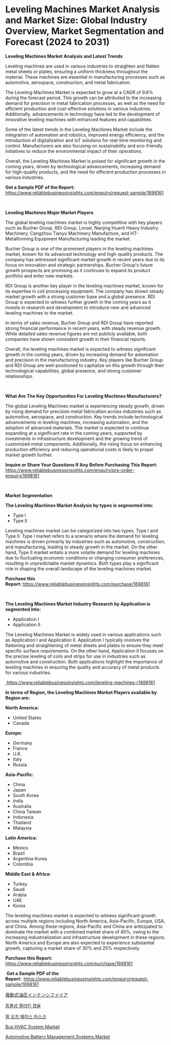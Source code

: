 <p><h1>Leveling Machines Market Analysis and Market Size: Global Industry Overview, Market Segmentation and Forecast (2024 to 2031)</h1></p><p><strong>Leveling Machines Market Analysis and Latest Trends</strong></p>
<p><p>Leveling machines are used in various industries to straighten and flatten metal sheets or plates, ensuring a uniform thickness throughout the material. These machines are essential in manufacturing processes such as automotive, aerospace, construction, and metal fabrication.</p><p>The Leveling Machines Market is expected to grow at a CAGR of 9.6% during the forecast period. This growth can be attributed to the increasing demand for precision in metal fabrication processes, as well as the need for efficient production and cost-effective solutions in various industries. Additionally, advancements in technology have led to the development of innovative leveling machines with enhanced features and capabilities.</p><p>Some of the latest trends in the Leveling Machines Market include the integration of automation and robotics, improved energy efficiency, and the introduction of digitalization and IoT solutions for real-time monitoring and control. Manufacturers are also focusing on sustainability and eco-friendly initiatives to reduce the environmental impact of their operations.</p><p>Overall, the Leveling Machines Market is poised for significant growth in the coming years, driven by technological advancements, increasing demand for high-quality products, and the need for efficient production processes in various industries.</p></p>
<p><strong>Get a Sample PDF of the Report:&nbsp;</strong> <a href="https://www.reliablebusinessinsights.com/enquiry/request-sample/1698161">https://www.reliablebusinessinsights.com/enquiry/request-sample/1698161</a></p>
<p>&nbsp;</p>
<p><strong>Leveling Machines Major Market Players</strong></p>
<p><p>The global leveling machines market is highly competitive with key players such as Bucher Group, RDI Group, Lorsel, Nanjing Huanli Heavy Industry Machinery, Cangzhou Tianyu Machinery Manufacture, and HT-Metalforming Equipment Manufacturing leading the market.</p><p>Bucher Group is one of the prominent players in the leveling machines market, known for its advanced technology and high-quality products. The company has witnessed significant market growth in recent years due to its focus on innovation and strategic partnerships. Bucher Group's future growth prospects are promising as it continues to expand its product portfolio and enter new markets.</p><p>RDI Group is another key player in the leveling machines market, known for its expertise in coil processing equipment. The company has shown steady market growth with a strong customer base and a global presence. RDI Group is expected to witness further growth in the coming years as it invests in research and development to introduce new and advanced leveling machines to the market.</p><p>In terms of sales revenue, Bucher Group and RDI Group have reported strong financial performance in recent years, with steady revenue growth. While detailed sales revenue figures are not publicly available, both companies have shown consistent growth in their financial reports.</p><p>Overall, the leveling machines market is expected to witness significant growth in the coming years, driven by increasing demand for automation and precision in the manufacturing industry. Key players like Bucher Group and RDI Group are well-positioned to capitalize on this growth through their technological capabilities, global presence, and strong customer relationships.</p></p>
<p>&nbsp;</p>
<p><strong>What Are The Key Opportunities For Leveling Machines Manufacturers?</strong></p>
<p><p>The global Leveling Machines market is experiencing steady growth, driven by rising demand for precision metal fabrication across industries such as automotive, aerospace, and construction. Key trends include technological advancements in leveling machines, increasing automation, and the adoption of advanced materials. The market is expected to continue expanding at a significant rate in the coming years, supported by investments in infrastructure development and the growing trend of customized metal components. Additionally, the rising focus on enhancing production efficiency and reducing operational costs is likely to propel market growth further.</p></p>
<p><strong>Inquire or Share Your Questions If Any Before Purchasing This Report:</strong> <a href="https://www.reliablebusinessinsights.com/enquiry/pre-order-enquiry/1698161">https://www.reliablebusinessinsights.com/enquiry/pre-order-enquiry/1698161</a></p>
<p>&nbsp;</p>
<p><strong>Market Segmentation</strong></p>
<p><strong>The Leveling Machines Market Analysis by types is segmented into:</strong></p>
<p><ul><li>Type I</li><li>Type II</li></ul></p>
<p><p>Leveling machines market can be categorized into two types, Type I and Type II. Type I market refers to a scenario where the demand for leveling machines is driven primarily by industries such as automotive, construction, and manufacturing, leading to steady growth in the market. On the other hand, Type II market entails a more volatile demand for leveling machines due to fluctuating economic conditions or changing consumer preferences, resulting in unpredictable market dynamics. Both types play a significant role in shaping the overall landscape of the leveling machines market.</p></p>
<p><strong>Purchase this Report:&nbsp;</strong><a href="https://www.reliablebusinessinsights.com/purchase/1698161">https://www.reliablebusinessinsights.com/purchase/1698161</a></p>
<p>&nbsp;</p>
<p><strong>The Leveling Machines Market Industry Research by Application is segmented into:</strong></p>
<p><ul><li>Application I</li><li>Application II</li></ul></p>
<p><p>The Leveling Machines Market is widely used in various applications such as Application I and Application II. Application I typically involves the flattening and straightening of metal sheets and plates to ensure they meet specific surface requirements. On the other hand, Application II focuses on the precise leveling of coils and strips for use in industries such as automotive and construction. Both applications highlight the importance of leveling machines in ensuring the quality and accuracy of metal products for various industries.</p></p>
<p><a href="https://www.reliablebusinessinsights.com/leveling-machines-r1698161">&nbsp;https://www.reliablebusinessinsights.com/leveling-machines-r1698161</a></p>
<p><strong>In terms of Region, the Leveling Machines Market Players available by Region are:</strong></p>
<p>
    <p> <strong> North America: </strong>
        <ul>
            <li>United States</li>
            <li>Canada</li>
        </ul>
        </p> 
    <p> <strong> Europe: </strong>
        <ul>
            <li>Germany</li>
            <li>France</li>
            <li>U.K.</li>
            <li>Italy</li>
            <li>Russia</li>
        </ul>
        </p> 
    <p> <strong> Asia-Pacific: </strong>
        <ul>
            <li>China</li>
            <li>Japan</li>
            <li>South Korea</li>
            <li>India</li>
            <li>Australia</li>
            <li>China Taiwan</li>
            <li>Indonesia</li>
            <li>Thailand</li>
            <li>Malaysia</li>
        </ul>
        </p> 
    <p> <strong> Latin America: </strong>
        <ul>
            <li>Mexico</li>
            <li>Brazil</li>
            <li>Argentina Korea</li>
            <li>Colombia</li>
        </ul>
        </p> 
    <p> <strong> Middle East & Africa: </strong>
        <ul>
            <li>Turkey</li>
            <li>Saudi</li>
            <li>Arabia</li>
            <li>UAE</li>
            <li>Korea</li>
        </ul>
    </p>
    </p>
<p><p>The leveling machines market is expected to witness significant growth across multiple regions including North America, Asia-Pacific, Europe, USA, and China. Among these regions, Asia-Pacific and China are anticipated to dominate the market with a combined market share of 45%, owing to the increasing industrialization and infrastructure development in these regions. North America and Europe are also expected to experience substantial growth, capturing a market share of 30% and 25% respectively.</p></p>
<p><strong>Purchase this Report: </strong><a href="https://www.reliablebusinessinsights.com/purchase/1698161">https://www.reliablebusinessinsights.com/purchase/1698161</a></p>
<p>&nbsp;<strong>Get a Sample PDF of the Report:&nbsp;&nbsp;</strong><a href="https://www.reliablebusinessinsights.com/enquiry/request-sample/1698161">https://www.reliablebusinessinsights.com/enquiry/request-sample/1698161</a></p>
<p><strong></strong></p>
<p><p><a href="https://github.com/CloydAbbott2023/Market-Research-Report-List-1/blob/main/9429289100498.md">複動式油圧インテンシファイア</a></p><p><a href="https://medium.com/@jodyomenick905/%EB%8F%99%EB%AC%BC-%EC%A0%A4%EB%9D%BC%ED%8B%B4-%EC%BA%A1%EC%8A%90-%EC%8B%9C%EC%9E%A5%EC%9D%80-%EC%8B%9C%EC%9E%A5-%EC%A0%90%EC%9C%A0%EC%9C%A8-%EC%8B%9C%EC%9E%A5-%EB%8F%99%ED%96%A5-%EB%B0%8F-%EC%8B%9C%EC%9E%A5-%EC%84%B1%EC%9E%A5%EC%97%90-%EA%B4%80%ED%95%9C-%EC%A0%95%EB%B3%B4%EB%A5%BC-%EC%A0%9C%EA%B3%B5%ED%95%A9%EB%8B%88%EB%8B%A4-7e2136483c1a">동물성 젤라틴 캡슐</a></p><p><a href="https://medium.com/@johnsonlowe2023_38650/%ED%94%BC%EB%B6%80-%EA%B4%80%EB%A6%AC-%EB%A7%88%EC%8A%A4%ED%81%AC-%EC%8B%9C%EC%9E%A5-%EC%A1%B0%EC%82%AC-%EB%B3%B4%EA%B3%A0%EC%84%9C-%EC%97%AD%EC%82%AC-%EB%B0%8F-2024%EB%85%84%EB%B6%80%ED%84%B0-2031%EB%85%84%EA%B9%8C%EC%A7%80%EC%9D%98-%EC%98%88%EC%B8%A1-84abf883761d">필 오프 페이스 마스크</a></p><p><a href="https://github.com/LibbySpencer2018/Market-Research-Report-List-1/blob/main/bus-hvac-system-market.md">Bus HVAC System Market</a></p><p><a href="https://github.com/ashman753/Market-Research-Report-List-1/blob/main/automotive-battery-management-systems-market.md">Automotive Battery Management Systems Market</a></p></p>